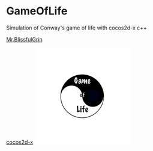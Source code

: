# GameOfLife 
Simulation of Conway's game of life with cocos2d-x c++ 

[Mr.BlissfulGrin](http://www.mrblissfulgrin.com "mrblissfulgrin")

[cocos2d-x](http://www.cocos2d-x.org "cocos2d-x")
![logo](./proj.ios_mac/ios/Images.xcassets/AppIcon-2.appiconset/icon_128x128@2x.png "Logo")
